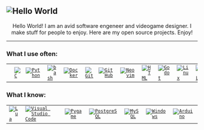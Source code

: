 ![Hello World](https://readme-typing-svg.demolab.com/?lines=print(%22Hello+World!%22);Console.WriteLine(%22Hello+World!%22);printf(%22Hello+World!%22);%20std::cout+%22Hello+World!%22;console.log(%22Hello+World!%22);echo+%22Hello+World!%22;print+%22Hello+World!%22;println!(%22Hello+World!%22);DISPLAY+%22Hello+World!%22;printIn(%22Hello+World!%22))
---
<div align="center">Hello World! I am an avid software engeneer and videogame designer. I make stuff for people to enjoy. Here are my open source projects. Enjoy!</div>

---
### What I use often:
<div align="center">
	<table>
		<tr>
			<td><a href="https://raylib.com"><code><img width="50" src="https://github.com/raysan5/raysan5/raw/main/images/logo_raylib.png" alt="Raylib" title="Raylib"/></code></a></td>
			<td><a href="https://en.wikipedia.org/wiki/C_(programming_language)"><code><img width="50" src="https://user-images.githubusercontent.com/25181517/192106070-46255bcf-65e6-4c6b-a296-bf8d0d8fb2a7.png" alt="C" title="C"/></code></a></td>
			<td><a href="https://python.org"><code><img width="50" src="https://user-images.githubusercontent.com/25181517/183423507-c056a6f9-1ba8-4312-a350-19bcbc5a8697.png" alt="Python" title="Python"/></code></a></td>
			<td><a href="https://www.gnu.org/software/bash/"><code><img width="50" src="https://user-images.githubusercontent.com/25181517/192158606-7c2ef6bd-6e04-47cf-b5bc-da2797cb5bda.png" alt="bash" title="bash"/></code></a></td>
			<td><a href="https://docker.com"><code><img width="50" src="https://user-images.githubusercontent.com/25181517/117207330-263ba280-adf4-11eb-9b97-0ac5b40bc3be.png" alt="Docker" title="Docker"/></code></a></td>
			<td><a href="https://github.com/git/git"><code><img width="50" src="https://user-images.githubusercontent.com/25181517/192108372-f71d70ac-7ae6-4c0d-8395-51d8870c2ef0.png" alt="Git" title="Git"/></code></a></td>
			<td><a href="https://github.com"><code><img width="50" src="https://user-images.githubusercontent.com/25181517/192108374-8da61ba1-99ec-41d7-80b8-fb2f7c0a4948.png" alt="GitHub" title="GitHub"/></code></a></td>
			<td><a href="https://neovim.io"><code><img width="50" src="https://github-production-user-asset-6210df.s3.amazonaws.com/136815194/258326081-b113a23c-5c04-45aa-819c-bd04e8ac2a37.png" alt="Neovim" title="Neovim"/></code></a></td>
			<td><a href="https://en.wikipedia.org/wiki/HTML"><code><img width="50" src="https://user-images.githubusercontent.com/25181517/192158954-f88b5814-d510-4564-b285-dff7d6400dad.png" alt="HTML" title="HTML"/></code></a></td>
			<td><a href="https://godotengine.org"><code><img width="50" src="https://user-images.githubusercontent.com/25181517/193427942-3abc320a-1c9e-4316-bac0-cb8b280b669f.png" alt="Godot" title="Godot"/></code></a></td>
			<td><a href="https://github.com/torvalds/linux"><code><img width="50" src="https://github.com/marwin1991/profile-technology-icons/assets/76662862/2481dc48-be6b-4ebb-9e8c-3b957efe69fa" alt="Linux" title="Linux"/></code></a></td>
			<td><a href="https://archlinux.org"><code><img width="50" src="https://user-images.githubusercontent.com/25181517/186884156-e63da389-f3e1-4dca-a6c1-d76e886ba22a.png" alt="Arch Linux" title="Arch Linux"/></code></a></td>
			<td><a href="https://raspberrypi.com"><code><img width="50" src="https://github.com/user-attachments/assets/63d6cb39-63c6-44fc-bbb1-2adcb8458a32" alt="Raspberri Pi" title="Raspberri Pi"/></code></a></td>
		</tr>
	</table>
</div>

### What I know:
<div align="center">
	<table>
		<tr>
			<td><a href="https://lua.org"><code><img width="50" src="https://github.com/Ramonmelod/profile-technology-icons/assets/139141993/89970707-fd3d-46e9-897e-7e51ba07ba4c" alt="Lua" title="Lua"/></code></a></td>
			<td><a href="https://vscodium.com"><code><img width="50" src="https://user-images.githubusercontent.com/25181517/192108891-d86b6220-e232-423a-bf5f-90903e6887c3.png" alt="Visual Studio Code" title="Visual Studio Code"/></code></a></td>
			<td><a href="https://pygame-zero.readthedocs.io/"><code><img width="50" src="https://github.com/marwin1991/profile-technology-icons/assets/76012086/cbaed680-d3a4-4693-9de6-23cdf5345928" alt="Pygame" title="Pygame"/></code></a></td>
			<td><a href="https://www.postgresql.org/"><code><img width="50" src="https://user-images.githubusercontent.com/25181517/117208740-bfb78400-adf5-11eb-97bb-09072b6bedfc.png" alt="PostgreSQL" title="PostgreSQL"/></code></a></td>
			<td><a href="https://www.mysql.com/"><code><img width="50" src="https://user-images.githubusercontent.com/25181517/183896128-ec99105a-ec1a-4d85-b08b-1aa1620b2046.png" alt="MySQL" title="MySQL"/></code></a></td>
			<td><a href="https://www.microsoft.com/en-gb/windows"><code><img width="50" src="https://user-images.githubusercontent.com/25181517/186884150-05e9ff6d-340e-4802-9533-2c3f02363ee3.png" alt="Windows" title="Windows"/></code></a></td>
			<td><a href="https://arduino.cc"><code><img width="50" src="https://github.com/marwin1991/profile-technology-icons/assets/136815194/a57a85ba-e2dd-4036-85b6-7e1532391627" alt="Arduino" title="Arduino"/></code></a></td>
		</tr>
	</table>
</div>
